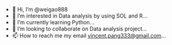 - 👋 Hi, I’m @weigao888
- 👀 I’m interested in Data analysis by using SOL and R...
- 🌱 I’m currently learning  Python...
- 💞️ I’m looking to collaborate on  Data analysis project...
- 📫 How to reach me my email vincent.pang333@gmail.com...

<!---
weigao888/weigao888 is a ✨ special ✨ repository because its `README.md` (this file) appears on your GitHub profile.
You can click the Preview link to take a look at your changes.
--->
